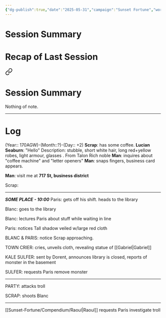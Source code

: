 ```yaml
---
{"dg-publish":true,"date":"2025-05-31","campaign":"Sunset Fortune","world":"Tor","game_date":null,"type":"session","location":"Capitale","characters":["Chronicler","Paris","Scrap"],"tags":["session","VoR"],"icon":"FasFileLines","permalink":"/valor-of-rain/sessions/4-01-03/","dgPassFrontmatter":true,"created":"2025-05-31T18:25:22.900+09:30","updated":"2025-07-16T17:14:33.012+09:30"}
---
```



# Session Summary

# Recap of Last Session

<div class="transclusion internal-embed is-loaded"><a class="markdown-embed-link" href="/valor-of-rain/sessions/4-01-02/#session-summary" aria-label="Open link"><svg xmlns="http://www.w3.org/2000/svg" width="24" height="24" viewBox="0 0 24 24" fill="none" stroke="currentColor" stroke-width="2" stroke-linecap="round" stroke-linejoin="round" class="svg-icon lucide-link"><path d="M10 13a5 5 0 0 0 7.54.54l3-3a5 5 0 0 0-7.07-7.07l-1.72 1.71"></path><path d="M14 11a5 5 0 0 0-7.54-.54l-3 3a5 5 0 0 0 7.07 7.07l1.71-1.71"></path></svg></a><div class="markdown-embed">



# Session Summary
Nothing of note.

</div></div>


---
# Log
(Year:: 170AGW)-(Month::?)-(Day:: +2)
**Scrap**: has some coffee.
**Lucian Seaburn**: "Hello"
	Description:
		stubble, 
		short white hair, 
		long red+yellow robes, 
		light armour, 
		glasses
		.
		From Talon
		Rich noble
**Man**: inquires about "coffee machine" and "letter openers"
**Man**: snaps fingers, business card appears.

**Man**: visit me at **717 St, business district**

Scrap: 

---
***SOME PLACE - 10:00***
Paris: gets off his shift.
	heads to the library

Blanc: goes to the library

Blanc: lectures Paris about stuff while waiting in line

Paris: notices Tall shadow veiled w/large red cloth 

BLANC & PARIS: notice Scrap approaching.

TOWN CRIER: cries, unveils cloth, revealing statue of [[Gabriel\|Gabriel]]

KALE SULFER: 
	sent by Dorent, 
	announces library is closed, 
	reports of monster in the basement

SULFER: requests Paris remove monster

---
PARTY: attacks troll

SCRAP: shoots Blanc

---
[[Sunset-Fortune/Compendium/Raoul\|Raoul]] requests Paris investigate troll